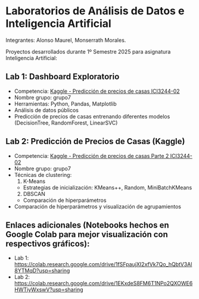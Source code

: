 # Laboratorios de Análisis de Datos e Inteligencia Artificial

Integrantes: Alonso Maurel, Monserrath Morales.

Proyectos desarrollados durante 1º Semestre 2025 para asignatura Inteligencia Artificial:

## Lab 1: Dashboard Exploratorio
- Competencia: [Kaggle - Predicción de precios de casas ICI3244-02](https://www.kaggle.com/competitions/prediccion-de-precios-de-casas-ici-3244-02)
- Nombre grupo: grupo7
- Herramientas: Python, Pandas, Matplotlib
- Análisis de datos públicos
- Predicción de precios de casas entrenando diferentes modelos (DecisionTree, RandomForest, LinearSVC)

## Lab 2: Predicción de Precios de Casas (Kaggle)
- Competencia: [Kaggle - Predicción de precios de casas Parte 2 ICI3244-02](https://www.kaggle.com/competitions/prediccion-de-precios-de-casas-parte-2-ici-3244-02)
- Nombre grupo: grupo7
- Técnicas de clustering:
    1. K-Means
    - Estrategias de inicialización: KMeans++, Random, MiniBatchKMeans
    2. DBSCAN
    - Comparación de hiperparámetros
- Comparación de hiperparámetros y visualización de agrupamientos
  
## Enlaces adicionales (Notebooks hechos en Google Colab para mejor visualización con respectivos gráficos):
- Lab 1: https://colab.research.google.com/drive/1fSFpaujXI2xfVk7Qo_hQbtV3Al8YTMqD?usp=sharing
- Lab 2: https://colab.research.google.com/drive/1EKxdeS8FM6T1NPo2QXOWE6HWTiyWxswV?usp=sharing
